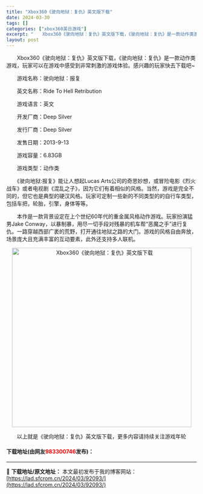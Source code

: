 ```yaml
---
title: "Xbox360《驶向地狱：复仇》英文版下载"
date: 2024-03-30
tags: []
categories: ["xbox360英日游戏"]
excerpt: "　　Xbox360《驶向地狱：复仇》英文版下载，《驶向地狱：复仇》是一款动作类游戏，玩家可以在游戏中感受到非常刺激的游戏体验。感兴趣的玩家快去下载吧~ 　　游戏名称：驶向地狱：报复 　　英文名称：Ride To Hell Retribution 　　游戏语言：英文 　　开发厂商：Deep Silve&hellip;"
layout: post
---
```


 <p>　　Xbox360《驶向地狱：复仇》英文版下载，《驶向地狱：复仇》是一款动作类游戏，玩家可以在游戏中感受到非常刺激的游戏体验。感兴趣的玩家快去下载吧~</p> <p>　　游戏名称：驶向地狱：报复</p> <p>　　英文名称：Ride To Hell Retribution</p> <p>　　游戏语言：英文</p> <p>　　开发厂商：Deep Silver</p> <p>　　发行厂商：Deep Silver</p> <p>　　发售日期：2013-9-13</p> <p>　　游戏容量：6.83GB</p> <p>　　游戏类型：动作类</p> <p>　　《驶向地狱:报复》能让人想起Lucas Arts公司的奇思妙想，或冒险电影《烈火战车》或者电视剧《混乱之子》，因为它们有着相似的风格。当然，游戏是完全不同的，但它也是典型的硬汉风格。玩家可定制一些新的不同类型的的自行车类型，包括车把，轮胎，引擎，身体等等。</p> <p>　　本作是一款背景设定在上个世纪60年代的重金属风格动作游戏。玩家扮演猛男Jake Conway，以暴制暴，用尽一切手段对残暴的机车帮&ldquo;恶魔之手&rdquo;进行复仇。一路穿越西部广袤的荒野，打开通往地狱之路的大门。游戏的风格自由奔放，场景庞大且充满丰富的互动要素，此外还支持多人联机。</p> <p align="center"><img align="" border="0" src="https://lad.sfcrom.cn/wp-content/uploads/2024/03/20240330_6607d4fe68933.jpg" width="475" alt="Xbox360《驶向地狱：复仇》英文版下载" /></p> <p>　　以上就是《驶向地狱：复仇》英文版下载，更多内容请持续关注游戏年轮</p> <p><h4>下载地址(由网友<font color="red">983300746</font>发布)：</h4></p> 

---
📖 **下载地址/原文地址：** 本文最初发布于我的博客网站：[https://lad.sfcrom.cn/2024/03/92093/](https://lad.sfcrom.cn/2024/03/92093/)
